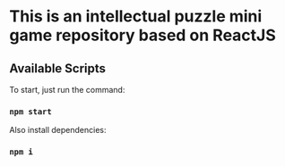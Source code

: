 
# This is an intellectual puzzle mini game repository based on ReactJS

## Available Scripts

To start, just run the command:

### `npm start`

Also install dependencies:

### `npm i`